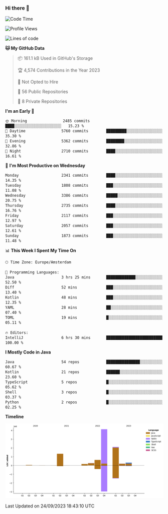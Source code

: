 ### Hi there 👋


<!--START_SECTION:waka-->
![Code Time](http://img.shields.io/badge/Code%20Time-3%2C569%20hrs%2026%20mins-blue)

![Profile Views](http://img.shields.io/badge/Profile%20Views-2-blue)

![Lines of code](https://img.shields.io/badge/From%20Hello%20World%20I%27ve%20Written-9.1%20million%20lines%20of%20code-blue)

**🐱 My GitHub Data** 

> 📦 161.1 kB Used in GitHub's Storage 
 > 
> 🏆 4,574 Contributions in the Year 2023
 > 
> 🚫 Not Opted to Hire
 > 
> 📜 56 Public Repositories 
 > 
> 🔑 8 Private Repositories 
 > 
**I'm an Early 🐤** 

```text
🌞 Morning                2485 commits        ████░░░░░░░░░░░░░░░░░░░░░   15.23 % 
🌆 Daytime                5760 commits        █████████░░░░░░░░░░░░░░░░   35.30 % 
🌃 Evening                5362 commits        ████████░░░░░░░░░░░░░░░░░   32.86 % 
🌙 Night                  2710 commits        ████░░░░░░░░░░░░░░░░░░░░░   16.61 % 
```
📅 **I'm Most Productive on Wednesday** 

```text
Monday                   2341 commits        ████░░░░░░░░░░░░░░░░░░░░░   14.35 % 
Tuesday                  1808 commits        ███░░░░░░░░░░░░░░░░░░░░░░   11.08 % 
Wednesday                3386 commits        █████░░░░░░░░░░░░░░░░░░░░   20.75 % 
Thursday                 2735 commits        ████░░░░░░░░░░░░░░░░░░░░░   16.76 % 
Friday                   2117 commits        ███░░░░░░░░░░░░░░░░░░░░░░   12.97 % 
Saturday                 2057 commits        ███░░░░░░░░░░░░░░░░░░░░░░   12.61 % 
Sunday                   1873 commits        ███░░░░░░░░░░░░░░░░░░░░░░   11.48 % 
```


📊 **This Week I Spent My Time On** 

```text
🕑︎ Time Zone: Europe/Amsterdam

💬 Programming Languages: 
Java                     3 hrs 25 mins       █████████████░░░░░░░░░░░░   52.50 % 
Diff                     52 mins             ███░░░░░░░░░░░░░░░░░░░░░░   13.40 % 
Kotlin                   48 mins             ███░░░░░░░░░░░░░░░░░░░░░░   12.35 % 
YAML                     28 mins             ██░░░░░░░░░░░░░░░░░░░░░░░   07.40 % 
TOML                     19 mins             █░░░░░░░░░░░░░░░░░░░░░░░░   05.11 % 

🔥 Editors: 
IntelliJ                 6 hrs 30 mins       █████████████████████████   100.00 % 
```

**I Mostly Code in Java** 

```text
Java                     54 repos            ███████████████░░░░░░░░░░   60.67 % 
Kotlin                   21 repos            ██████░░░░░░░░░░░░░░░░░░░   23.60 % 
TypeScript               5 repos             █░░░░░░░░░░░░░░░░░░░░░░░░   05.62 % 
Shell                    3 repos             █░░░░░░░░░░░░░░░░░░░░░░░░   03.37 % 
Python                   2 repos             █░░░░░░░░░░░░░░░░░░░░░░░░   02.25 % 
```



**Timeline**

![Lines of Code chart](https://raw.githubusercontent.com/powercasgamer/powercasgamer/master/assets/bar_graph.png)


 Last Updated on 24/09/2023 18:43:10 UTC
<!--END_SECTION:waka-->
